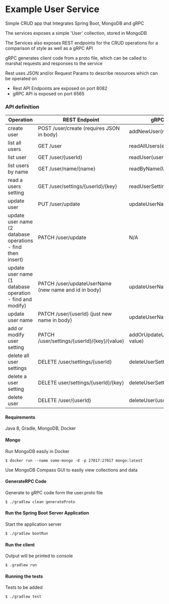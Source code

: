 # Example User Service 

Simple CRUD app that Integrates Spring Boot, MongoDB and gRPC

The services exposes a simple 'User' collection, stored in MongoDB

The Services also exposes REST endpoints for the CRUD operations for a comparison of style as well as a gRPC API

gRPC generates client code from a proto file, which can be called to marshal requests and responses to the
service

Rest uses JSON and/or Request Params to describe resources which can be operated on

* Rest API Endpoints are exposed on port 8082
* gRPC API is exposed on port 6565

### API definition

| Operation                                                   | REST Endpoint                                        |gRPC Client Function                        |
|-------------------------------------------------------------|------------------------------------------------------|--------------------------------------------|
| create user                                                 | POST /user/create (requires JSON in body)            | addNewUser(newUserRequest)                 | 
| list all users                                              | GET /user                                            | readAllUsers(emptyRequest)                 | 
| list user                                                   | GET /user/{userId}                                   | readUser(userId)                           | 
| list users by name                                          | GET /user/name/{name}                                | readByName(UserName)                       |   
| read a users setting                                        | GET /user/settings/{userId}/{key}                    | readUserSetting(SingleSettingRequest)      |   
| update user                                                 | PUT /user/update                                     | updateUserName(updateNameRequest)          |   
| update user name (2 database operations - find then insert) | PATCH /user/update                                   | N/A                                        |   
| update user name (1 database operation - find and modify)   | PATCH /user/updateUserName (new name and id in body) | updateUserName(userId, name)               |   
| update user name                                            | PATCH /user/{userId} (just new name in body)         | updateUserName(userId, name)               |  
| add or modify user setting                                  | PATCH /user/settings/{userId}/{key}/{value}          | addOrUpdateUserSetting(userId, key, value) |   
| delete all user settings                                    | DELETE /user/settings/{userId}                       | deleteUserSettings(userId)                 |   
| delete a user setting                                       | DELETE user/settings/{userId}/{key}                  | deleteUserSetting(userId, key)             |   
| delete user                                                 | DELETE /user/{userId}                                | deleteUser(userId)                         |   


#### Requirements

Java 8, Gradle, MongoDB, Docker
 
#### Mongo

Run MongoDB easily in Docker

```$ docker run --name some-mongo -d -p 27017:27017 mongo:latest```

Use MongoDB Compass GUI to easily view collections and data
 
#### GenerateRPC Code
 
Generate to gRPC code form the user.proto file

```$ ./gradlew clean generateProto```

#### Run the Spring Boot Server Application

Start the application server

```$ ./gradlew bootRun``` 

#### Run the client

Output will be printed to console

```$ .gradlew run```

#### Running the tests

Tests to be added

```$ ./gradlew test```